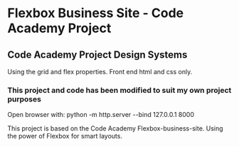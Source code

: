 # Flexbox Business Site -  Code Academy Project

## Code Academy Project Design Systems
Using the grid and flex properties.  Front end html and css only.

### This project and code has been modified to suit my own project purposes

Open browser with: python -m http.server --bind 127.0.0.1 8000

This project is based on the Code Academy Flexbox-business-site.
Using the power of Flexbox for smart layouts.


